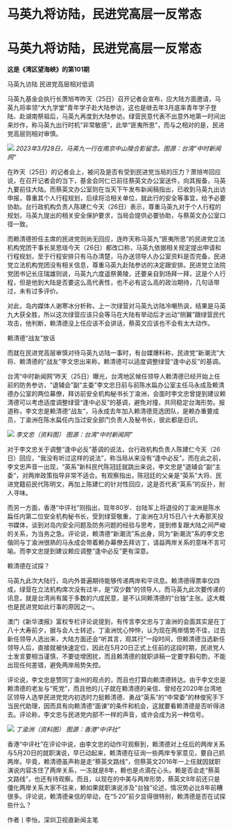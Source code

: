 # 马英九将访陆，民进党高层一反常态

# 马英九将访陆，民进党高层一反常态

**这是《湾区望海峡》的第101期**

马英九访陆 民进党高层相对低调

马英九基金会执行长萧旭岑昨天（25日）召开记者会宣布，应大陆方面邀请，马英九将率领“大九学堂”青年学子赴大陆参访，这也是继去年3月底率青年学子登陆、赴湖南祭祖后，马英九再度到大陆参访。绿营民意代表不出意外地第一时间出来炒作，称马英九出行时机“非常敏感”，此举“匪夷所思”，而与之相对的是，民进党高层则相对审慎。

![](https://inews.gtimg.com/news_bt/OVorBTE17IU4P40k0PGs2LVkydvhT5RU3p7L5PYgP5-sUAA/1000)
_2023年3月28日，马英九一行在南京中山陵合影留念。图源：台湾“中时新闻网”_

在昨天（25日）的记者会上，被问及是否有受到民进党当局的压力？萧旭岑回应说，在召开记者会的当下，基金会同仁已前往蔡英文办公室送件，向其报备，马英九要前往大陆。而蔡英文办公室则在当天下午发布新闻稿指出，已收到马英九出访申报，尊重其个人行程规划，后续将洽相关单位，就此行的安全等事宜，给予必要协助。台行政机构负责人陈建仁今天（26日）表示，尊重马英九对于个人行程的规划，马英九提出的相关安全保护要求，当局会提供必要协助，与蔡英文办公室口径一致。

而赖清德担任主席的民进党则尚无回应，连昨天称马英九“匪夷所思”的民进党立法机构党团干事长吴思瑶今天（26日）都改口称，马英九依据相关规定提出申请和行程规划，至于行程安排只有马办清楚，马办送领导人办公室资料是否完备，民进党立法机构党团没有相关信息，尊重马英九赴陆参访的决定跟安排。民进党立法院党团书记长庄瑞雄则说，马英九六度遥祭黄陵，还要亲自到场拜一拜，这是个人行程，但是他到大陆是否要这么高代表性，也不必有这么高的政治期待，几句话带过，未有过多评价。

对此，岛内媒体人谢寒冰分析称，上一次绿营对马英九访陆冷嘲热讽，结果是马英九大获全胜，所以这次绿营应该只会等马在大陆有举动后才出动“侧翼”跟绿营民代攻击，他判断，赖清德没上任应该不会讲话，蔡英文应该也不会有太大动作。

赖清德“战友”放话

而就在民进党高层审慎对待马英九访陆一事时，有台媒爆料称，民进党“新潮流”大将、赖清德的“战友”李文忠出来称，赖清德可以适度调整绿营“逢中必反”的基调。

台湾“中时新闻网”昨天（25日）曝光，台湾地区候任领导人赖清德已经开始上任前的防务参访，“退辅会”副“主委”李文忠日前与前陈水扁办公室主任马永成及赖清德办公室的两位幕僚，拜访前安全机构秘书长丁渝洲，会面时李文忠曾提到建议赖清德可以考虑适度调整绿营“逢中必反”的基调，避免对撞，共同稳定台海形势。报道称，李文忠是赖清德“战友”，马永成去年加入赖清德竞选团队，是赖办重要成员，丁渝洲在陈水扁任内当过安全部门负责人及秘书长，彼此都是旧识。

![](https://inews.gtimg.com/news_bt/O2_sE4r2qwUZ9nJ7odttso8v5Rp9XdfMftqzT19iKOlqUAA/1000)
_李文忠（资料图） 图源：台湾“中时新闻网”_

对于李文忠关于调整“逢中必反”基调的说法，台行政机构负责人陈建仁今天（26日）回应，“我没有听过这样的说法”，称当局从来没有“逢中必反”。而在此之前，李文忠声音一出现，“英系”新科民代陈冠廷就跳出来说，李文忠是“退辅会”副“主委”，对两岸政策指导非常不适合。有观察指出，陈冠廷的父亲是“英系”大将、民进党籍前民代陈明文，再加上陈建仁的针对性回应，这是否代表“英系”的反扑，耐人寻味。

而另一方面，香港“中评社”则指出，现年80岁、台陆军上将退役的丁渝洲是陈水扁任内第二位安全机构秘书长，受到绿营敬重，丁渝洲在3月15日八十大寿那天投书媒体，谈到对岛内安全问题及防务问题的经验与思考，提到修复跟大陆之间严峻的关系，为当务之急。评论说，赖清德“新潮流”系出身，同为“新潮流”系的李文忠偕同与丁渝洲很熟的马永成会带着赖办幕僚去拜访丁，请益两岸关系的意味不言可喻。而李文忠提到建议赖应调整“逢中必反”更有深意。

赖清德在试探？

马英九此次大陆行，岛内外普遍期待能够传递两岸和平讯息。赖清德得票率仅四成，绿营在立法机构席次没有过半，是“双少数”的领导人，而马英九此次要传递的讯息，就是台湾尚有属于多数的六成民意，是不认同赖清德的“台独”主张。这大概也是民进党如此行事的原因之一。

澳门《新华澳报》富权专栏评论说提到，有传言李文忠与丁渝洲的会面其实是在丁八十大寿前夕，据与会人士转述，丁渝洲忧心忡忡，认为现在两岸情势不佳，过去新任领导人选出来，大陆方面还会“听其言，观其行”一段时间，但赖清德当选新任领导人后，直接就被快速定位，因此在5月20日正式上任前的这段时期，民进党人士发言要相当谨慎，不要徒增困扰，而且赖清德的就职讲稿一定要字斟句酌，不能出现任何差错，避免两岸局势失控。

评论说，李文忠是赞同丁渝州的观点的，而且也打算向赖清德转达。由于李文忠是赖清德的老友与“死党”，而且他的儿子就在赖清德的亲信、曾经在2020年台湾地区领导人选举民进党党内初选时力挺赖清德、勇战“英系”的“中常委”的林俊宪手下当民代助理，因而具有向赖清德“面谏”的条件和机会，这就要看赖清德是否听得进去。评论称，李文忠与民进党内部不一样的声音，或许会成为另一种信号。

![](https://inews.gtimg.com/news_bt/O7osRyeVKPNNU2ZzO3QVSsbE77DRKX0VosVB6tu_vw_IEAA/1000)
_丁渝洲（资料图） 图源：香港“中评社”_

香港“中评社”在评论中说，由李文忠的动作可观察到，赖清德对上任后的两岸关系与5月20日的就职演说，早已动起来，赖清德在征询一些两岸专家意见，要自己抓两岸。毕竟，赖清德虽声称是走“蔡英文路线”，但蔡英文2016年一上任就因就职演说内容冻住了两岸关系，一冻就是8年，赖也是点滴在心头。赖是否会走“蔡英文路线”，也还有待观察。而且，以现在的中美与两岸形势，蔡英文8年前还只是僵化两岸关系大家不往来，赖如果就职演说涉及“台独”论述，情况势必比8年前糟很多。评论说，赖清德亲信的举动，在“5·20”前夕显得很特别，赖清德是否在试探些什么？

作者丨李怡，深圳卫视直新闻主笔

